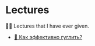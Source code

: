 # Lectures

👨‍🏫 Lectures that I have ever given.

- [🔎 Как эффективно гуглить?](./how-to-google-effectively)
